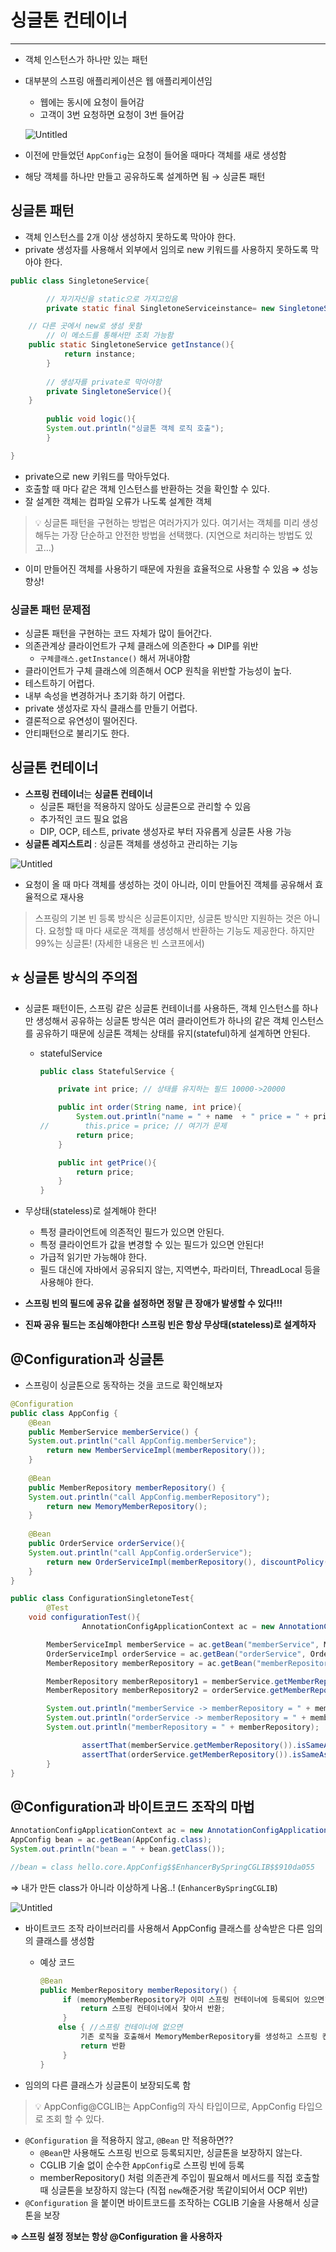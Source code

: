 # 싱글톤 컨테이너

---

- 객체 인스턴스가 하나만 있는 패턴
- 대부분의 스프링 애플리케이션은 웹 애플리케이션임
    - 웹에는 동시에 요청이 들어감
    - 고객이 3번 요청하면 요청이 3번 들어감

  ![Untitled](./img/Lecture5/Untitled.png)

- 이전에 만들었던 `AppConfig`는 요청이 들어올 때마다 객체를 새로 생성함
- 해당 객체를 하나만 만들고 공유하도록 설계하면 됨 → 싱글톤 패턴

## 싱글톤 패턴

- 객체 인스턴스를 2개 이상 생성하지 못하도록 막아야 한다.
- private 생성자를 사용해서 외부에서 임의로 new 키워드를 사용하지 못하도록 막아야 한다.

```java
public class SingletoneService{

		// 자기자신을 static으로 가지고있음
		private static final SingletoneServiceinstance= new SingletoneService(); 

    // 다른 곳에서 new로 생성 못함
		// 이 메소드를 통해서만 조회 가능함
    public static SingletoneService getInstance(){
			return instance;
		}
		
		// 생성자를 private로 막아야함
		private SingletoneService(){
    }
		
		public void logic(){
		System.out.println("싱글톤 객체 로직 호출");
		}

}
```

- private으로 new 키워드를 막아두었다.
- 호출할 때 마다 같은 객체 인스턴스를 반환하는 것을 확인할 수 있다.
- 잘 설계한 객체는 컴파일 오류가 나도록 설계한 객체


>💡 싱글톤 패턴을 구현하는 방법은 여러가지가 있다. 여기서는 객체를 미리 생성해두는 가장 단순하고
>안전한 방법을 선택했다. (지연으로 처리하는 방법도 있고…)

- 이미 만들어진 객체를 사용하기 때문에 자원을 효율적으로 사용할 수 있음 ⇒ 성능향상!

### 싱글톤 패턴 문제점

- 싱글톤 패턴을 구현하는 코드 자체가 많이 들어간다.
- 의존관계상 클라이언트가 구체 클래스에 의존한다 ⇒ DIP를 위반
    - `구체클래스.getInstance()` 해서 꺼내야함
- 클라이언트가 구체 클래스에 의존해서 OCP 원칙을 위반할 가능성이 높다.
- 테스트하기 어렵다.
- 내부 속성을 변경하거나 초기화 하기 어렵다.
- private 생성자로 자식 클래스를 만들기 어렵다.
- 결론적으로 유연성이 떨어진다.
- 안티패턴으로 불리기도 한다.

## 싱글톤 컨테이너

- **스프링 컨테이너**는 **싱글톤 컨테이너**
    - 싱글톤 패턴을 적용하지 않아도 싱글톤으로 관리할 수 있음
    - 추가적인 코드 필요 없음
    - DIP, OCP, 테스트, private 생성자로 부터 자유롭게 싱글톤 사용 가능
- **싱글톤 레지스트리** : 싱글톤 객체를 생성하고 관리하는 기능

![Untitled](./img/Lecture5/Untitled%201.png)

- 요청이 올 때 마다 객체를 생성하는 것이 아니라, 이미 만들어진 객체를 공유해서 효율적으로 재사용

> 스프링의 기본 빈 등록 방식은 싱글톤이지만, 싱글톤 방식만 지원하는 것은 아니다. 요청할 때 마다
새로운 객체를 생성해서 반환하는 기능도 제공한다. 하지만 99%는 싱글톤!
(자세한 내용은 빈 스코프에서)
>

## ⭐️ 싱글톤 방식의 주의점

- 싱글톤 패턴이든, 스프링 같은 싱글톤 컨테이너를 사용하든, 객체 인스턴스를 하나만 생성해서 공유하는 싱글톤 방식은 여러 클라이언트가 하나의 같은 객체 인스턴스를 공유하기 때문에 싱글톤 객체는 상태를 유지(stateful)하게 설계하면 안된다.
    - statefulService

        ```java
        public class StatefulService {
        
            private int price; // 상태를 유지하는 필드 10000->20000
        
            public int order(String name, int price){
                System.out.println("name = " + name  + " price = " + price);
        //        this.price = price; // 여기가 문제
                return price;
            }
        
            public int getPrice(){
                return price;
            }
        }
        ```

- 무상태(stateless)로 설계해야 한다!
    - 특정 클라이언트에 의존적인 필드가 있으면 안된다.
    - 특정 클라이언트가 값을 변경할 수 있는 필드가 있으면 안된다!
    - 가급적 읽기만 가능해야 한다.
    - 필드 대신에 자바에서 공유되지 않는, 지역변수, 파라미터, ThreadLocal 등을 사용해야 한다.
- **스프링 빈의 필드에 공유 값을 설정하면 정말 큰 장애가 발생할 수 있다!!!**
- **진짜 공유 필드는 조심해야한다! 스프링 빈은 항상 무상태(stateless)로 설계하자**

## @Configuration과 싱글톤

- 스프링이 싱글톤으로 동작하는 것을 코드로 확인해보자

```java
@Configuration
public class AppConfig {
	@Bean
	public MemberService memberService() {
	System.out.println("call AppConfig.memberService");
	    return new MemberServiceImpl(memberRepository());
	}
	
	@Bean
	public MemberRepository memberRepository() {
	System.out.println("call AppConfig.memberRepository");
	    return new MemoryMemberRepository();
	}
	
	@Bean
	public OrderService orderService(){
	System.out.println("call AppConfig.orderService");
	    return new OrderServiceImpl(memberRepository(), discountPolicy());
	}
}
```

```java
public class ConfigurationSingletoneTest{
		@Test
    void configurationTest(){
				AnnotationConfigApplicationContext ac = new AnnotationConfigApplicationContext(AppConfig.class);

        MemberServiceImpl memberService = ac.getBean("memberService", MemberServiceImpl.class);
        OrderServiceImpl orderService = ac.getBean("orderService", OrderServiceImpl.class);
        MemberRepository memberRepository = ac.getBean("memberRepository", MemberRepository.class);

        MemberRepository memberRepository1 = memberService.getMemberRepository();
        MemberRepository memberRepository2 = orderService.getMemberRepository();

        System.out.println("memberService -> memberRepository = " + memberRepository1);
        System.out.println("orderService -> memberRepository = " + memberRepository2);
        System.out.println("memberRepository = " + memberRepository);

				assertThat(memberService.getMemberRepository()).isSameAs(memberRepository);
				assertThat(orderService.getMemberRepository()).isSameAs(memberRepository);
		}
}
```

## @Configuration과 바이트코드 조작의 마법

```java
AnnotationConfigApplicationContext ac = new AnnotationConfigApplicationContext(AppConfig.class);
AppConfig bean = ac.getBean(AppConfig.class);
System.out.println("bean = " + bean.getClass());

//bean = class hello.core.AppConfig$$EnhancerBySpringCGLIB$$910da055
```

⇒ 내가 만든 class가 아니라 이상하게 나옴..! (`EnhancerBySpringCGLIB`)

![Untitled](./img/Lecture5/Untitled%202.png)

- 바이트코드 조작 라이브러리를 사용해서 AppConfig 클래스를 상속받은 다른 임의의 클래스를 생성함
    - 예상 코드

        ```java
        @Bean
        public MemberRepository memberRepository() {
        	 if (memoryMemberRepository가 이미 스프링 컨테이너에 등록되어 있으면?) {
        		 return 스프링 컨테이너에서 찾아서 반환;
        	 } 
        	else { //스프링 컨테이너에 없으면
        		 기존 로직을 호출해서 MemoryMemberRepository를 생성하고 스프링 컨테이너에 등록
        		 return 반환
        	 }
        }
        ```

- 임의의 다른 클래스가 싱글톤이 보장되도록 함


>💡 AppConfig@CGLIB는 AppConfig의 자식 타입이므로, AppConfig 타입으로 조회 할 수 있다.


- `@Configuration` 을 적용하지 않고, `@Bean` 만 적용하면??
    - `@Bean`만 사용해도 스프링 빈으로 등록되지만, 싱글톤을 보장하지 않는다.
    - CGLIB 기술 없이 순수한 `AppConfig`로 스프링 빈에 등록
    - memberRepository() 처럼 의존관계 주입이 필요해서 메서드를 직접 호출할 때 싱글톤을 보장하지 않는다 (직접 `new`해준거랑 똑같이되어서 OCP 위반)
- `@Configuration` 을 붙이면 바이트코드를 조작하는 CGLIB 기술을 사용해서 싱글톤을 보장

**⇒ 스프링 설정 정보는 항상 @Configuration 을 사용하자**